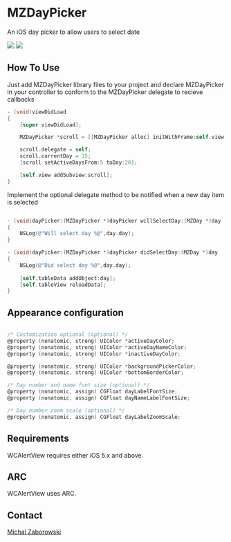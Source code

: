MZDayPicker
===========

An iOS day picker to allow users to select date

[![](https://raw.github.com/m1entus/MZDayPicker/master/Screens/screen1.png)](https://raw.github.com/m1entus/MZDayPicker/master/Screens/screen1@2x.png)
[![](https://raw.github.com/m1entus/MZDayPicker/master/Screens/animation.gif)](https://raw.github.com/m1entus/MZDayPicker/master/Screens/animation.gif)

## How To Use

Just add MZDayPicker library files to your project and declare MZDayPicker in your controller to conform to the MZDayPicker delegate to recieve callbacks

``` objective-c
- (void)viewDidLoad
{
    [super viewDidLoad];

	MZDayPicker *scroll = [[MZDayPicker alloc] initWithFrame:self.view.bounds dayCellSize:CGSizeMake(64, 64) dayCellFooterHeight:4 month:9 year:2013];

    scroll.delegate = self;
    scroll.currentDay = 15;
    [scroll setActiveDaysFrom:5 toDay:20];

    [self.view addSubview:scroll];
}
```
Implement the optional delegate method to be notified when a new day item is selected

``` objective-c

- (void)dayPicker:(MZDayPicker *)dayPicker willSelectDay:(MZDay *)day
{
    NSLog(@"Will select day %@",day.day);
}

- (void)dayPicker:(MZDayPicker *)dayPicker didSelectDay:(MZDay *)day
{
    NSLog(@"Did select day %@",day.day);
    
    [self.tableData addObject:day];
    [self.tableView reloadData];
}

```

## Appearance configuration

``` objective-c

/* Customization optional (optional) */
@property (nonatomic, strong) UIColor *activeDayColor;
@property (nonatomic, strong) UIColor *activeDayNameColor;
@property (nonatomic, strong) UIColor *inactiveDayColor;

@property (nonatomic, strong) UIColor *backgroundPickerColor;
@property (nonatomic, strong) UIColor *bottomBorderColor;

/* Day number and name font size (optional) */
@property (nonatomic, assign) CGFloat dayLabelFontSize;
@property (nonatomic, assign) CGFloat dayNameLabelFontSize;

/* Day number zoom scale (optional) */
@property (nonatomic, assign) CGFloat dayLabelZoomScale;

```

## Requirements

WCAlertView requires either iOS 5.x and above.

## ARC

WCAlertView uses ARC.

## Contact

[Michal Zaborowski](http://github.com/m1entus) 

